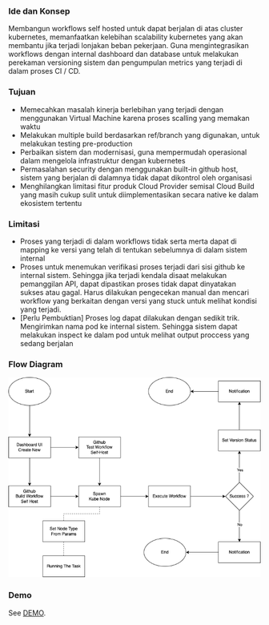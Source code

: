### Ide dan Konsep
Membangun workflows self hosted untuk dapat berjalan di atas cluster kubernetes, memanfaatkan kelebihan scalability kubernetes yang akan membantu jika terjadi lonjakan beban pekerjaan. Guna mengintegrasikan workflows dengan internal dashboard dan database untuk melakukan perekaman versioning sistem dan pengumpulan metrics yang terjadi di dalam proses CI / CD.


### Tujuan
- Memecahkan masalah kinerja berlebihan yang terjadi dengan menggunakan Virtual Machine karena proses scalling yang memakan waktu
- Melakukan multiple build berdasarkan ref/branch yang digunakan, untuk melakukan testing pre-production
- Perbaikan sistem dan modernisasi, guna mempermudah operasional dalam mengelola infrastruktur dengan kubernetes
- Permasalahan security dengan menggunakan built-in github host, sistem yang berjalan di dalamnya tidak dapat dikontrol oleh organisasi
- Menghilangkan limitasi fitur produk Cloud Provider semisal Cloud Build yang masih cukup sulit untuk diimplementasikan secara native ke dalam ekosistem tertentu

### Limitasi
- Proses yang terjadi di dalam workflows tidak serta merta dapat di mapping ke versi yang telah di tentukan sebelumnya di dalam sistem internal
- Proses untuk menemukan verifikasi proses terjadi dari sisi github ke internal sistem. Sehingga jika terjadi kendala disaat melakukan pemanggilan API, dapat dipastikan proses tidak dapat dinyatakan sukses atau gagal. Harus dilakukan pengecekan manual dan mencari workflow yang berkaitan dengan versi yang stuck untuk melihat kondisi yang terjadi.
- [Perlu Pembuktian] Proses log dapat dilakukan dengan sedikit trik. Mengirimkan nama pod ke internal sistem. Sehingga sistem dapat melakukan inspect ke dalam pod untuk melihat output proccess yang sedang berjalan

### Flow Diagram

![Full Control](docs/images/flow-diagram-v1.png)

### Demo
See [DEMO][demo-url].

<!-- Links: -->
[demo-url]: demo/dashboard.js
